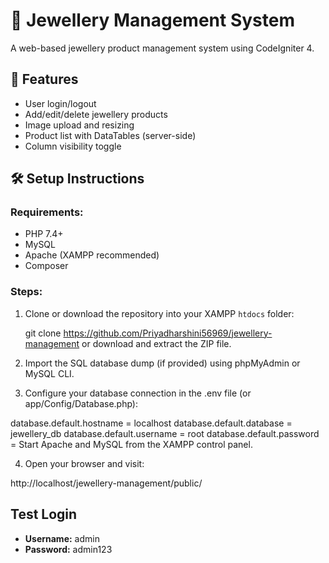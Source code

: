 # 💎 Jewellery Management System

A web-based jewellery product management system using CodeIgniter 4.

## 🚀 Features

- User login/logout
- Add/edit/delete jewellery products
- Image upload and resizing
- Product list with DataTables (server-side)
- Column visibility toggle

## 🛠️ Setup Instructions

### Requirements:
- PHP 7.4+
- MySQL
- Apache (XAMPP recommended)
- Composer

### Steps:

1. Clone or download the repository into your XAMPP `htdocs` folder:

    git clone https://github.com/Priyadharshini56969/jewellery-management
    or download and extract the ZIP file.

2. Import the SQL database dump (if provided) using phpMyAdmin or MySQL CLI.

3. Configure your database connection in the .env file (or app/Config/Database.php):


database.default.hostname = localhost
database.default.database = jewellery_db
database.default.username = root
database.default.password = 
Start Apache and MySQL from the XAMPP control panel.

4. Open your browser and visit:


http://localhost/jewellery-management/public/


## Test Login

- **Username:** admin  
- **Password:** admin123
